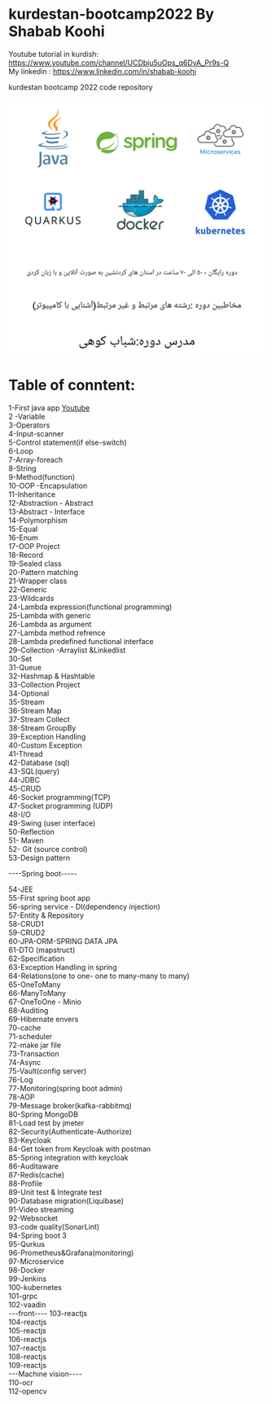 # kurdestan-bootcamp2022 By Shabab Koohi </br>
 Youtube tutorial in kurdish: https://www.youtube.com/channel/UCDbju5uOps_q6DvA_Pr9s-Q  </br>
My linkedin : https://www.linkedin.com/in/shabab-koohi </br>

kurdestan bootcamp 2022 code repository </br>

![Screenshot](KurdestanBootcamp.jpg)
# Table of conntent:</br>
1-First java app [Youtube](https://www.youtube.com/watch?v=6QG6NjJXO1A&t=15s) </br>
2 -Variable</br>
3-Operators</br>
4-Input-scanner</br>
5-Control statement(if else-switch)</br>
6-Loop</br>
7-Array-foreach </br>
8-String </br>
9-Method(function) </br>
10-OOP -Encapsulation </br>
11-Inheritance </br>
12-Abstraction - Abstract </br>
13-Abstract - Interface </br>
14-Polymorphism </br>
15-Equal </br>
16-Enum </br>
17-OOP Project </br>
18-Record </br>
19-Sealed class </br>
20-Pattern matching </br>
21-Wrapper class </br>
22-Generic </br>
23-Wildcards </br>
24-Lambda expression(functional programming) </br>
25-Lambda with generic </br>
26-Lambda as argument </br>
27-Lambda method refrence </br>
28-Lambda predefined functional interface </br>
29-Collection -Arraylist &Linkedlist </br>
30-Set </br>
31-Queue  </br>
32-Hashmap & Hashtable </br>
33-Collection Project </br>
34-Optional </br>
35-Stream   </br>
36-Stream  Map </br>
37-Stream  Collect </br>
38-Stream  GroupBy </br>
39-Exception Handling </br>
40-Custom Exception  </br>
41-Thread </br>
42-Database (sql) </br>
43-SQL(query) </br>
44-JDBC </br>
45-CRUD </br>
46-Socket programming(TCP) </br>
47-Socket programming (UDP) </br>
48-I/O </br>
49-Swing (user interface) </br>
50-Reflection </br>
51- Maven </br>
52- Git (source control) </br>
53-Design pattern </br>

----Spring boot-----

54-JEE </br>
55-First spring boot app </br>
56-spring service - DI(dependency injection) </br>
57-Entity & Repository </br>
58-CRUD1</br>
59-CRUD2 </br>
60-JPA-ORM-SPRING DATA JPA </br>
61-DTO (mapstruct) </br>
62-Specification </br>
63-Exception Handling in spring  </br>
64-Relations(one to one- one to many-many to many) </br>
65-OneToMany </br>
66-ManyToMany </br>
67-OneToOne - Minio </br>
68-Auditing </br>
69-Hibernate envers </br>
70-cache </br>
71-scheduler </br>
72-make jar file </br>
73-Transaction </br>
74-Async </br>
75-Vault(config server) </br>
76-Log </br>
77-Monitoring(spring boot admin) </br>
78-AOP </br>
79-Message broker(kafka-rabbitmq) </br>
80-Spring MongoDB </br>
81-Load test by jmeter </br>
82-Security(Authenticate-Authorize) </br>
83-Keycloak </br>
84-Get token from Keycloak with postman </br>
85-Spring integration with keycloak </br>
86-Auditaware </br>
87-Redis(cache) </br>
88-Profile </br>
89-Unit test & Integrate test </br>
90-Database migration(Liquibase) </br>
91-Video streaming</br>
92-Websocket </br>
93-code quality(SonarLint)</br>
94-Spring boot 3 </br>
95-Qurkus  </br>
96-Prometheus&Grafana(monitoring) </br>
97-Microservice </br>
98-Docker </br>
99-Jenkins </br>
100-kubernetes </br>
101-grpc </br>
102-vaadin </br>
---front---- 
103-reactjs </br>
104-reactjs </br>
105-reactjs </br>
106-reactjs </br>
107-reactjs </br>
108-reactjs </br>
109-reactjs </br>
---Machine vision---- </br>
110-ocr </br>
112-opencv </br>
